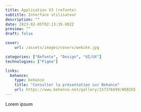 ```yaml
---
title: Application V3 (refonte)
subtitle: Interface utilisateur
description: ""
date: 2023-02-05T02:13:39.892Z
preview: ""
draft: false

cover:
    url: /assets/images/covers/webike.jpg

categories: ["Refonte", "Design", "UI/UX"]
technologies: ["Figma"]

links:
  behance:
    type: behance
    title: "Consulter la présentation sur Behance"
    url: https://www.behance.net/gallery/157376699/WEBIKE
---
```


Lorem ipsum